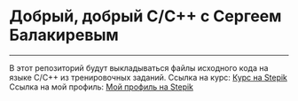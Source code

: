 # Добрый, добрый С/С++ с Сергеем Балакиревым
---
В этот репозиторий будут выкладываться файлы исходного кода на языке С/С++ из тренировочных заданий.
Ссылка на курс: [Курс на Stepik](https://stepik.org/course/193691/info)
Ссылка на мой профиль: [Мой профиль на Stepik](https://stepik.org/users/77083469/profile?preview=true)